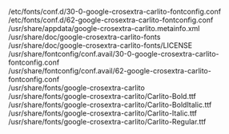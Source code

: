 /etc/fonts/conf.d/30-0-google-crosextra-carlito-fontconfig.conf  
/etc/fonts/conf.d/62-google-crosextra-carlito-fontconfig.conf  
/usr/share/appdata/google-crosextra-carlito.metainfo.xml  
/usr/share/doc/google-crosextra-carlito-fonts  
/usr/share/doc/google-crosextra-carlito-fonts/LICENSE  
/usr/share/fontconfig/conf.avail/30-0-google-crosextra-carlito-fontconfig.conf  
/usr/share/fontconfig/conf.avail/62-google-crosextra-carlito-fontconfig.conf  
/usr/share/fonts/google-crosextra-carlito  
/usr/share/fonts/google-crosextra-carlito/Carlito-Bold.ttf  
/usr/share/fonts/google-crosextra-carlito/Carlito-BoldItalic.ttf  
/usr/share/fonts/google-crosextra-carlito/Carlito-Italic.ttf  
/usr/share/fonts/google-crosextra-carlito/Carlito-Regular.ttf  
